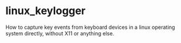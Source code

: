 # linux_keylogger
How to capture key events from keyboard devices in a linux operating system directly, without X11 or anything else.
